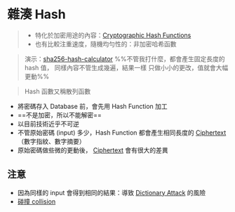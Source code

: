 # 雜湊 Hash

>- 特化於加密用途的內容：[Cryptographic Hash Functions](演算法/Cryptographic%20Hash%20Functions.md)
>- 也有比較注重速度，隨機均勻性的：非加密哈希函數

>演示：[sha256-hash-calculator](https://xorbin.com/tools/sha256-hash-calculator)
%%不管我打什麼，都會產生固定長度的 hash 值，
同樣內容不管生成幾遍，結果一樣
只做小小的更改，值就會大幅更動%%

> Hash 函數又稱散列函數
- 將密碼存入 Database 前，會先用 Hash Function 加工
- ==不是加密，所以不能解密==
- 以目前技術近乎不可逆
- 不管原始密碼 (input) 多少，Hash Function 都會產生相同長度的 [Ciphertext](演算法/Ciphertext.md)（數字指紋、數字摘要）
- 原始密碼做些微的更動後， [Ciphertext](演算法/Ciphertext.md) 會有很大的差異


## 注意
- 因為同樣的 input 會得到相同的結果：導致 [Dictionary Attack](演算法/Dictionary%20Attack.md) 的風險
- [碰撞 collision](演算法/碰撞%20collision.md)




